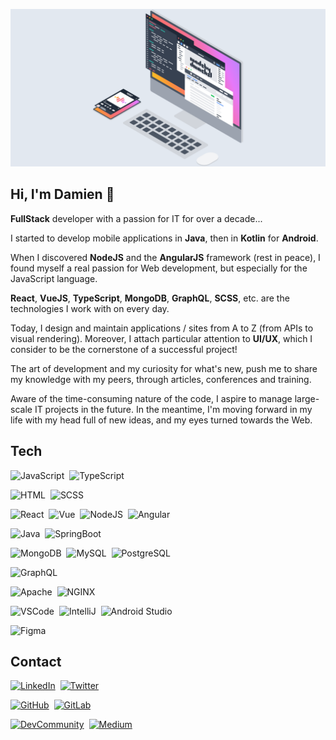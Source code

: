 ![MadeByDmnChzl](https://raw.githubusercontent.com/DmnChzl/DmnChzl/master/madebydmnchzl.png)

## Hi, I'm Damien 👋

**FullStack** developer with a passion for IT for over a decade...

I started to develop mobile applications in **Java**, then in **Kotlin** for **Android**.

When I discovered **NodeJS** and the **AngularJS** framework (rest in peace), I found myself a real passion for Web development, but especially for the JavaScript language.

**React**, **VueJS**, **TypeScript**, **MongoDB**, **GraphQL**, **SCSS**, etc. are the technologies I work with on every day.

Today, I design and maintain applications / sites from A to Z (from APIs to visual rendering). Moreover, I attach particular attention to **UI/UX**, which I consider to be the cornerstone of a successful project!

The art of development and my curiosity for what's new, push me to share my knowledge with my peers, through articles, conferences and training.

Aware of the time-consuming nature of the code, I aspire to manage large-scale IT projects in the future. In the meantime, I'm moving forward in my life with my head full of new ideas, and my eyes turned towards the Web.

## Tech

![JavaScript](https://img.shields.io/badge/-JavaScript-F7DF1E?style=flat&logo=javascript&logoColor=000000)&nbsp;
![TypeScript](https://img.shields.io/badge/-TypeScript-3178C6?style=flat&logo=typescript&logoColor=FFFFFF)&nbsp;

![HTML](https://img.shields.io/badge/-HTML-E34F26?style=flat&logo=html5&logoColor=FFFFFF)&nbsp;
![SCSS](https://img.shields.io/badge/-SCSS-CC6699?style=flat&logo=sass&logoColor=FFFFFF)&nbsp;

![React](https://img.shields.io/badge/-React-61DAFB?style=flat&logo=react&logoColor=000000)&nbsp;
![Vue](https://img.shields.io/badge/-Vue-4FC08D?style=flat&logo=vuedotjs&logoColor=FFFFFF)&nbsp;
![NodeJS](https://img.shields.io/badge/-NodeJS-339933?style=flat&logo=nodedotjs&logoColor=FFFFFF)&nbsp;
![Angular](https://img.shields.io/badge/-Angular-DD0031?style=flat&logo=angular&logoColor=FFFFFF)&nbsp;

![Java](https://img.shields.io/badge/-Java-007396?style=flat&logo=openjdk&logoColor=FFFFFF)&nbsp;
![SpringBoot](https://img.shields.io/badge/-SpringBoot-6DB33F?style=flat&logo=springboot&logoColor=FFFFFF)&nbsp;

![MongoDB](https://img.shields.io/badge/-MongoDB-47A248?style=flat&logo=mongodb&logoColor=FFFFFF)&nbsp;
![MySQL](https://img.shields.io/badge/-MySQL-4479A1?style=flat&logo=mysql&logoColor=FFFFFF)&nbsp;
![PostgreSQL](https://img.shields.io/badge/-PostgreSQL-4298B8?style=flat&logo=postgresql&logoColor=FFFFFF)&nbsp;

![GraphQL](https://img.shields.io/badge/-GraphQL-E10098?style=flat&logo=graphql&logoColor=FFFFFF)&nbsp;

![Apache](https://img.shields.io/badge/-Apache-D22128?style=flat&logo=apache&logoColor=FFFFFF)&nbsp;
![NGINX](https://img.shields.io/badge/-NGINX-009639?style=flat&logo=nginx&logoColor=FFFFFF)&nbsp;

![VSCode](https://img.shields.io/badge/-VSCode-007ACC?style=flat&logo=visualstudiocode&logoColor=FFFFFF)&nbsp;
![IntelliJ](https://img.shields.io/badge/-IntelliJ-000000?style=flat&logo=intellijidea&logoColor=FFFFFF)&nbsp;
![Android Studio](https://img.shields.io/badge/-AndroidStudio-3DDC84?style=flat&logo=androidstudio&logoColor=FFFFFF)&nbsp;

![Figma](https://img.shields.io/badge/-Figma-F24E1E?style=flat&logo=figma&logoColor=FFFFFF)&nbsp;

## Contact

<a href="https://www.linkedin.com/in/damien-chazoule"><img alt="LinkedIn" src="https://img.shields.io/badge/-LinkedIn-0A66C2?style=social&logo=linkedin"/></a>&nbsp;
<a href="https://www.twitter.com/dmn_chzl"><img alt="Twitter" src="https://img.shields.io/badge/-Twitter-1DA1F2?style=social&logo=twitter"/></a>&nbsp;

<a href="https://www.github.com/dmnchzl"><img alt="GitHub" src="https://img.shields.io/badge/-GitHub-181717?style=social&logo=github"/></a>&nbsp;
<a href="https://www.gitlab.com/dmnchzl"><img alt="GitLab" src="https://img.shields.io/badge/-GitLab-FCA121?style=social&logo=gitlab"/></a>&nbsp;

<a href="https://www.dev.to/dmnchzl"><img alt="DevCommunity" src="https://img.shields.io/badge/-DevCommunity-0A0A0A?style=social&logo=devdotto"/></a>&nbsp;
<a href="https://www.medium.com/@dmnchzl"><img alt="Medium" src="https://img.shields.io/badge/-Medium-000000?style=social&logo=medium"/></a>&nbsp;
